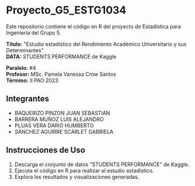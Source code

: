 # Proyecto_G5_ESTG1034

Este repositorio contiene el código en R del proyecto de Estadística para Ingeniería del Grupo 5.

**Título:** "Estudio estadístico del Rendimiento Académico Universitario y sus Determinantes”  
**DATA:** STUDENTS PERFORMANCE de Kaggle

**Paralelo:** #4  
**Profesor:** MSc. Pamela Vanessa Crow Santos  
**Término:** II PAO 2023

## Integrantes

- BAQUERIZO PINZON JUAN SEBASTIAN
- BARRERA MUÑOZ LUIS ALEJANDRO
- PLUAS VERA DARIO HUMBERTO
- SÁNCHEZ AGUIRRE SCARLET GABRIELA


## Instrucciones de Uso

1. Descarga el conjunto de datos "STUDENTS PERFORMANCE" de Kaggle.
2. Ejecuta el código en R para realizar el estudio estadístico.
3. Explora los resultados y visualizaciones generadas.



